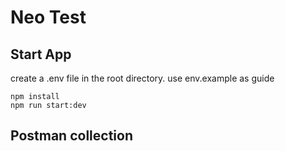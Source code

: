 # Neo Test

## Start App

create a .env file in the root directory. use env.example as guide

`npm install`\
`npm run start:dev`

## Postman collection


